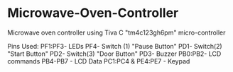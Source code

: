 # Microwave-Oven-Controller
Microwave oven controller using Tiva C "tm4c123gh6pm" micro-controller

Pins Used:
PF1:PF3- LEDs
PF4- Switch (1) "Pause Button"
PD1- Switch(2) "Start Button"
PD2- Switch(3) "Door Button"
PD3- Buzzer
PB0:PB2- LCD commands
PB4-PB7  - LCD Data
PC1:PC4 & PE4:PE7 - Keypad

